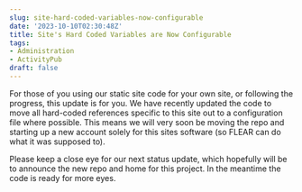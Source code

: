 ```yaml
---
slug: site-hard-coded-variables-now-configurable
date: '2023-10-10T02:30:48Z'
title: Site's Hard Coded Variables are Now Configurable
tags:
- Administration
- ActivityPub
draft: false
---
```


For those of you using our static site code for your own site, or following the
progress, this update is for you. We have recently updated the code to move all
hard-coded references specific to this site out to a configuration file where
possible. This means we will very soon be moving the repo and starting up a new
account solely for this sites software (so FLEAR can do what it was supposed to).

Please keep a close eye for our next status update, which hopefully will be to
announce the new repo and home for this project. In the meantime the code is
ready for more eyes.
